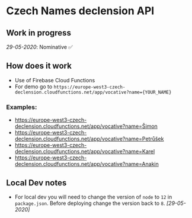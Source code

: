 # Czech Names declension API

## Work in progress
*29-05-2020*: Nominative :white_check_mark:

## How does it work

- Use of Firebase Cloud Functions
- For demo go to `https://europe-west3-czech-declension.cloudfunctions.net/app/vocative?name={YOUR_NAME}`

### Examples: 
- https://europe-west3-czech-declension.cloudfunctions.net/app/vocative?name=Šimon
- https://europe-west3-czech-declension.cloudfunctions.net/app/vocative?name=Petrůšek
- https://europe-west3-czech-declension.cloudfunctions.net/app/vocative?name=Karel
- https://europe-west3-czech-declension.cloudfunctions.net/app/vocative?name=Anakin

## Local Dev notes
- For local dev you will need to change the version of `node` to `12` in `package.json`. Before deploying change the version back to `8`. *[29-05-2020]*
